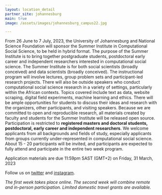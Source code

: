 ```yaml
---
layout: location_detail
partner_site: johannesburg
main: true
image: /assets/images/johannesburg_campus22.jpg

---
```


From 26 June to 7 July, 2023, the University of Johannesburg and National Science Foundation will sponsor the Summer Institute in Computational Social Science, to be held in hybrid format. The purpose of the Summer Institute is to bring together postgraduate students, postdoctoral early career and independent researchers interested in computational social science. The Summer Institute is for both social scientists (broadly conceived) and data scientists (broadly conceived).
The instructional program will involve lectures, group problem sets and participant-led research projects. There will also be outside speakers who conduct computational social science research in a variety of settings, particularly within the African contexts. Topics covered include text as data, website scraping, digital field experiments, machine learning and ethics. There will be ample opportunities for students to discuss their ideas and research with the organizers, other participants, and visiting speakers. Because we are committed to open and reproducible research, all materials created by faculty and students for the Summer Institute will be released open source.
Participation is restricted to **registered masters and doctoral students, postdoctoral, early career and independent researchers**. We welcome applicants from all backgrounds and fields of study, especially applicants from groups currently under-represented in computational social science. About 15 - 20 participants will be invited, and participants are expected to fully attend and participate in the entire two week program.

Application materials are due 11:59pm SAST (GMT+2) on Friday, 31 March, 2023

Follow us on [twitter](https://twitter.com/sicss_jhb) and [instagram](https://www.instagram.com/sicss.johannesburg/).

*The first week takes place online. The second week will combine remote and in-person participation. Limited domestic travel grants are available.*

